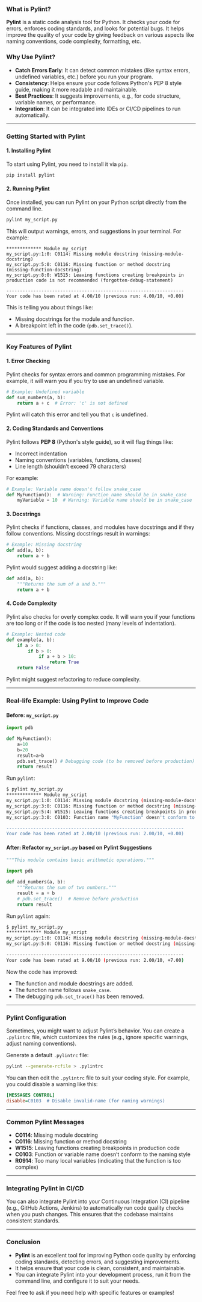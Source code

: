 ### What is **Pylint**?

**Pylint** is a static code analysis tool for Python. It checks your code for errors, enforces coding standards, and looks for potential bugs. It helps improve the quality of your code by giving feedback on various aspects like naming conventions, code complexity, formatting, etc.

### Why Use **Pylint**?

- **Catch Errors Early**: It can detect common mistakes (like syntax errors, undefined variables, etc.) before you run your program.
- **Consistency**: Helps ensure your code follows Python's PEP 8 style guide, making it more readable and maintainable.
- **Best Practices**: It suggests improvements, e.g., for code structure, variable names, or performance.
- **Integration**: It can be integrated into IDEs or CI/CD pipelines to run automatically.

---

### Getting Started with **Pylint**

#### 1. **Installing Pylint**

To start using Pylint, you need to install it via `pip`.

```bash
pip install pylint
```

#### 2. **Running Pylint**

Once installed, you can run Pylint on your Python script directly from the command line.

```bash
pylint my_script.py
```

This will output warnings, errors, and suggestions in your terminal. For example:

```plaintext
************* Module my_script
my_script.py:1:0: C0114: Missing module docstring (missing-module-docstring)
my_script.py:5:0: C0116: Missing function or method docstring (missing-function-docstring)
my_script.py:8:0: W1515: Leaving functions creating breakpoints in production code is not recommended (forgotten-debug-statement)

------------------------------------------------------------------
Your code has been rated at 4.00/10 (previous run: 4.00/10, +0.00)
```

This is telling you about things like:
- Missing docstrings for the module and function.
- A breakpoint left in the code (`pdb.set_trace()`).

---

### Key Features of **Pylint**

#### 1. **Error Checking**

Pylint checks for syntax errors and common programming mistakes. For example, it will warn you if you try to use an undefined variable.

```python
# Example: Undefined variable
def sum_numbers(a, b):
    return a + c  # Error: 'c' is not defined
```

Pylint will catch this error and tell you that `c` is undefined.

#### 2. **Coding Standards and Conventions**

Pylint follows **PEP 8** (Python's style guide), so it will flag things like:
- Incorrect indentation
- Naming conventions (variables, functions, classes)
- Line length (shouldn’t exceed 79 characters)

For example:
```python
# Example: Variable name doesn't follow snake_case
def MyFunction():  # Warning: Function name should be in snake_case
    myVariable = 10  # Warning: Variable name should be in snake_case
```

#### 3. **Docstrings**

Pylint checks if functions, classes, and modules have docstrings and if they follow conventions. Missing docstrings result in warnings:

```python
# Example: Missing docstring
def add(a, b):
    return a + b
```

Pylint would suggest adding a docstring like:
```python
def add(a, b):
    """Returns the sum of a and b."""
    return a + b
```

#### 4. **Code Complexity**

Pylint also checks for overly complex code. It will warn you if your functions are too long or if the code is too nested (many levels of indentation).

```python
# Example: Nested code
def example(a, b):
    if a > 0:
        if b > 0:
            if a + b > 10:
                return True
    return False
```

Pylint might suggest refactoring to reduce complexity.

---

### **Real-life Example: Using Pylint to Improve Code**

#### Before: `my_script.py`

```python
import pdb

def MyFunction(): 
    a=10
    b=20
    result=a+b
    pdb.set_trace() # Debugging code (to be removed before production)
    return result
```

Run `pylint`:

```bash
$ pylint my_script.py
************* Module my_script
my_script.py:1:0: C0114: Missing module docstring (missing-module-docstring)
my_script.py:3:0: C0116: Missing function or method docstring (missing-function-docstring)
my_script.py:5:4: W1515: Leaving functions creating breakpoints in production code is not recommended (forgotten-debug-statement)
my_script.py:3:0: C0103: Function name "MyFunction" doesn't conform to snake_case naming style (invalid-name)

------------------------------------------------------------------
Your code has been rated at 2.00/10 (previous run: 2.00/10, +0.00)
```

#### After: Refactor `my_script.py` based on Pylint Suggestions

```python
"""This module contains basic arithmetic operations."""

import pdb

def add_numbers(a, b):
    """Returns the sum of two numbers."""
    result = a + b
    # pdb.set_trace()  # Remove before production
    return result
```

Run `pylint` again:

```bash
$ pylint my_script.py
************* Module my_script
my_script.py:1:0: C0114: Missing module docstring (missing-module-docstring)
my_script.py:5:0: C0116: Missing function or method docstring (missing-function-docstring)

------------------------------------------------------------------
Your code has been rated at 9.00/10 (previous run: 2.00/10, +7.00)
```

Now the code has improved:
- The function and module docstrings are added.
- The function name follows `snake_case`.
- The debugging `pdb.set_trace()` has been removed.

---

### **Pylint Configuration**

Sometimes, you might want to adjust Pylint’s behavior. You can create a `.pylintrc` file, which customizes the rules (e.g., ignore specific warnings, adjust naming conventions).

Generate a default `.pylintrc` file:

```bash
pylint --generate-rcfile > .pylintrc
```

You can then edit the `.pylintrc` file to suit your coding style. For example, you could disable a warning like this:
```ini
[MESSAGES CONTROL]
disable=C0103  # Disable invalid-name (for naming warnings)
```

---

### **Common Pylint Messages**

- **C0114**: Missing module docstring
- **C0116**: Missing function or method docstring
- **W1515**: Leaving functions creating breakpoints in production code
- **C0103**: Function or variable name doesn’t conform to the naming style
- **R0914**: Too many local variables (indicating that the function is too complex)

---

### **Integrating Pylint in CI/CD**

You can also integrate Pylint into your Continuous Integration (CI) pipeline (e.g., GitHub Actions, Jenkins) to automatically run code quality checks when you push changes. This ensures that the codebase maintains consistent standards.

---

### Conclusion

- **Pylint** is an excellent tool for improving Python code quality by enforcing coding standards, detecting errors, and suggesting improvements.
- It helps ensure that your code is clean, consistent, and maintainable.
- You can integrate Pylint into your development process, run it from the command line, and configure it to suit your needs.

Feel free to ask if you need help with specific features or examples!



